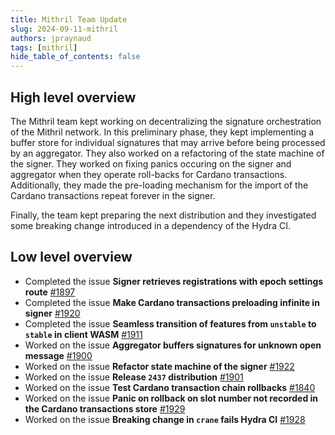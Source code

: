 ```yaml
---
title: Mithril Team Update
slug: 2024-09-11-mithril
authors: jpraynaud
tags: [mithril]
hide_table_of_contents: false
---
```


## High level overview

The Mithril team kept working on decentralizing the signature orchestration of the Mithril network. In this preliminary phase, they kept implementing a buffer store for individual signatures that may arrive before being processed by an aggregator. They also worked on a refactoring of the state machine of the signer. They worked on fixing panics occuring on the signer and aggregator when they operate roll-backs for Cardano transactions. Additionally, they made the pre-loading mechanism for the import of the Cardano transactions repeat forever in the signer.

Finally, the team kept preparing the next distribution and they investigated some breaking change introduced in a dependency of the Hydra CI.

## Low level overview
- Completed the issue **Signer retrieves registrations with epoch settings route** [#1897](https://github.com/input-output-hk/mithril/issues/1897)
- Completed the issue **Make Cardano transactions preloading infinite in signer** [#1920](https://github.com/input-output-hk/mithril/issues/1920)
- Completed the issue **Seamless transition of features from `unstable` to `stable` in client WASM** [#1911](https://github.com/input-output-hk/mithril/issues/1911)
- Worked on the issue **Aggregator buffers signatures for unknown open message** [#1900](https://github.com/input-output-hk/mithril/issues/1900)
- Worked on the issue **Refactor state machine of the signer** [#1922](https://github.com/input-output-hk/mithril/issues/1922)
- Worked on the issue **Release `2437` distribution** [#1901](https://github.com/input-output-hk/mithril/issues/1901)
- Worked on the issue **Test Cardano transaction chain rollbacks** [#1840](https://github.com/input-output-hk/mithril/issues/1840)
- Worked on the issue **Panic on rollback on slot number not recorded in the Cardano transactions store** [#1929](https://github.com/input-output-hk/mithril/issues/1929)
- Worked on the issue **Breaking change in `crane` fails Hydra CI** [#1928](https://github.com/input-output-hk/mithril/issues/1928)




